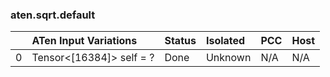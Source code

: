 ### aten.sqrt.default
|    | ATen Input Variations    | Status   | Isolated   | PCC   | Host   |
|---:|:-------------------------|:---------|:-----------|:------|:-------|
|  0 | Tensor<[16384]> self = ? | Done     | Unknown    | N/A   | N/A    |

